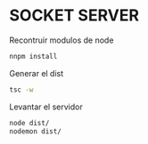 # SOCKET SERVER

Recontruir modulos de node

```bash
nnpm install
```

Generar el dist
```bash
tsc -w
```

Levantar el servidor
```bash
node dist/
nodemon dist/
```